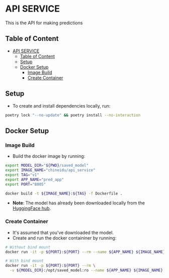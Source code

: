 # API SERVICE

This is the API for making predictions

## Table of Content

- [API SERVICE](#api-service)
  - [Table of Content](#table-of-content)
  - [Setup](#setup)
  - [Docker Setup](#docker-setup)
    - [Image Build](#image-build)
    - [Create Container](#create-container)

## Setup

- To create and install dependencies locally, run:

```sh
poetry lock "--no-update" && poetry install --no-interaction
```

## Docker Setup

### Image Build

- Build the docker image by running:

```sh
export MODEL_DIR="${PWD}/saved_model"
export IMAGE_NAME="chineidu/api_service"
export TAG="v1"
export APP_NAME="pred_app"
export PORT="8005"

docker build -t ${IMAGE_NAME}:${TAG} -f Dockerfile .
```

- **Note**: The model has already been downloaded locally from the [HuggingFace hub](https://huggingface.co/chineidu/bert-finetuned-ner).

### Create Container

- It's assumed that you've downloaded the model.
- Create and run the docker containiner by running:

```sh
# Without bind mount
docker run -it -p ${PORT}:${PORT} --rm --name ${APP_NAME} ${IMAGE_NAME}:${TAG}

# With bind mount
docker run -it -p ${PORT}:${PORT} --rm \
  -v ${MODEL_DIR}:/opt/saved_model:ro --name ${APP_NAME} ${IMAGE_NAME}:${TAG}
```
